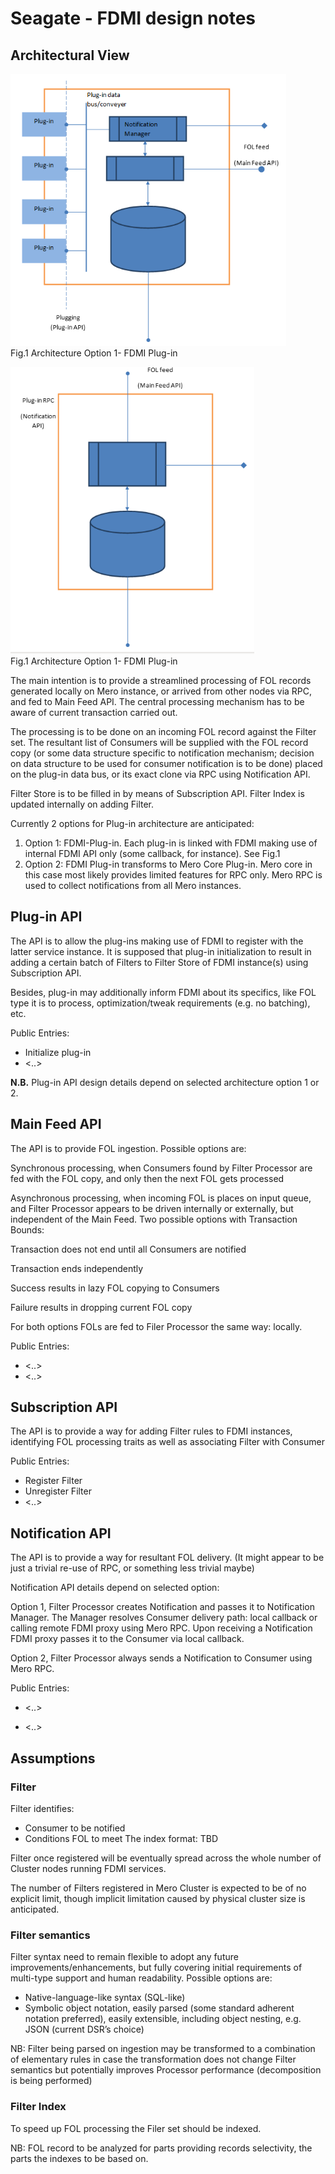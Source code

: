 # Seagate - FDMI design notes

## Architectural View

![image](./images/Architecture-Option1.PNG)  
Fig.1 Architecture Option 1- FDMI Plug-in  

![image](./images/Architecture-Option2.PNG)  
Fig.1 Architecture Option 1- FDMI Plug-in  

The main intention is to provide a streamlined processing of FOL records generated locally on Mero instance, or arrived from other nodes via RPC, and fed to Main Feed API. The central processing mechanism has to be aware of current transaction carried out.

The processing is to be done on an incoming FOL record against the Filter set. The resultant list of Consumers will be supplied with the FOL record copy (or some data structure specific to notification mechanism; decision on data structure to be used for consumer notification is to be done) placed on the plug-in data bus, or its exact clone via RPC using Notification API.

Filter Store is to be filled in by means of Subscription API. Filter Index is updated internally on adding Filter.

Currently 2 options for Plug-in architecture are anticipated:  
1.  Option 1: FDMI-Plug-in. Each plug-in is linked with FDMI making use of internal FDMI API only (some callback, for instance). See Fig.1
1.  Option 2: FDMI Plug-in transforms to Mero Core Plug-in. Mero core in this case most likely provides limited features for RPC only. Mero RPC is used to collect notifications from all Mero instances.    

## Plug-in API

The API is to allow the plug-ins making use of FDMI to register with the latter service instance. It is supposed that plug-in initialization to result in adding a certain batch of Filters to Filter Store of FDMI instance(s) using Subscription API.

Besides, plug-in may additionally inform FDMI about its specifics, like FOL type it is to process, optimization/tweak requirements (e.g. no batching), etc.

Public Entries:
*  Initialize plug-in
*  <..>

**N.B.** Plug-in API design details depend on selected architecture option 1 or 2.   

## Main Feed API

The API is to provide FOL ingestion. Possible options are:

Synchronous processing, when Consumers found by Filter Processor are fed with the FOL copy, and only then the next FOL gets processed

Asynchronous processing, when incoming FOL is places on input queue, and Filter Processor appears to be driven internally or externally, but independent of the Main Feed. Two possible options with Transaction Bounds:

Transaction does not end until all Consumers are notified

Transaction ends independently

Success results in lazy FOL copying to Consumers

Failure results in dropping current FOL copy

For both options FOLs are fed to Filer Processor the same way: locally.

Public Entries:
*  <..>
*  <..>


## Subscription API

The API is to provide a way for adding Filter rules to FDMI instances, identifying FOL processing traits as well as associating Filter with Consumer

Public Entries:
*  Register Filter
*  Unregister Filter
*  <..>   

## Notification API

The API is to provide a way for resultant FOL delivery. (It might appear to be just a trivial re-use of RPC, or something less trivial maybe)

Notification API details depend on selected option:

Option 1, Filter Processor creates Notification and passes it to Notification Manager. The Manager resolves Consumer delivery path: local callback or calling remote FDMI proxy using Mero RPC. Upon receiving a Notification FDMI proxy passes it to the Consumer via local callback.

Option 2, Filter Processor always sends a Notification to Consumer using Mero RPC.

Public Entries:

*  <..>

*  <..>

## Assumptions

### Filter

Filter identifies:
*  Consumer to be notified
*  Conditions FOL to meet
The index format: TBD

Filter once registered will be eventually spread across the whole number of Cluster nodes running FDMI services.

The number of Filters registered in Mero Cluster is expected to be of no explicit limit, though implicit limitation caused by physical cluster size is anticipated.

### Filter semantics

Filter syntax need to remain flexible to adopt any future improvements/enhancements, but fully covering initial requirements of multi-type support and human readability. Possible options are:
*  Native-language-like syntax (SQL-like)
*  Symbolic object notation, easily parsed (some standard adherent notation preferred), easily extensible, including object nesting, e.g. JSON (current DSR’s choice)  

NB: Filter being parsed on ingestion may be transformed to a combination of elementary rules in case the transformation does not change Filter semantics but potentially improves Processor performance (decomposition is being performed)

### Filter Index

To speed up FOL processing the Filer set should be indexed.  

NB: FOL record to be analyzed for parts providing records selectivity, the parts the indexes to be based on.

